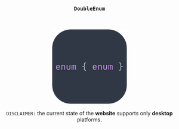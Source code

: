 <h3 align="center"><code>DoubleEnum</code></h3><br>

<p align="center"><img src="exp/double_enum.png" width=200 height=200></p>

<p align="center"><code>DISCLAIMER:</code> the current state of the <b>website</b> supports only <b>desktop</b> platforms.</p>
